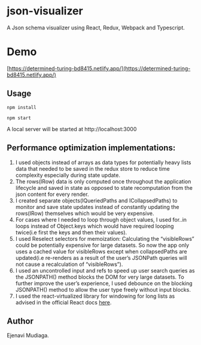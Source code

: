 # json-visualizer
A Json schema visualizer using React, Redux, Webpack and Typescript.

# Demo
[https://determined-turing-bd8415.netlify.app/](https://determined-turing-bd8415.netlify.app/)

## Usage

```
npm install
```

```
npm start
```

A local server will be started at http://localhost:3000

## Performance optimization implementations:


1. I used objects instead of arrays as data types for potentially heavy lists data that needed to be saved in the redux store to reduce time complexity especially during state update.
2. The rows(IRow) data is only computed once throughout the application lifecycle and saved in state as opposed to state recomputation from the json content for every render.
3. I created separate objects(IQueriedPaths and ICollapsedPaths) to monitor and save state updates instead of constantly updating the rows(IRow) themselves which would be very expensive.
4. For cases where I needed to loop through object values, I used for..in loops instead of Object.keys which would have required looping twice(i.e first the keys and then their values).
5. I used Reselect selectors for memoization: Calculating the “visibleRows” could be potentially expensive for large datasets. So now the app only uses a cached value for visibleRows except when collapsedPaths are updated(i.e re-renders as a result of the user’s JSONPath queries will not cause a recalculation of “visibleRows”).
6. I used an uncontrolled input and refs to speed up user search queries as the JSONPATH() method blocks the DOM for very large datasets.
To further improve the user’s experience, I used debounce on the blocking JSONPATH() method to allow the user type freely without input blocks.
7. I used the react-virtualized library for windowing for long lists as advised in the official React docs [here](https://reactjs.org/docs/optimizing-performance.html#virtualize-long-lists).

## Author
Ejenavi Mudiaga.
